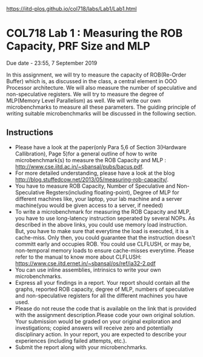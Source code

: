 https://iitd-plos.github.io/col718/labs/Lab1/Lab1.html

# COL718 Lab 1 : Measuring the ROB Capacity, PRF Size and MLP
Due date - 23:55, 7 September 2019

In this assignment, we will try to measure the capacity of ROB(Re-Order Buffer) which is, as discussed in the class, a central element in OOO Processor architecture. We will also measure the number of speculative and non-speculative registers. We will try to measure the degree of MLP(Memory Level Parallelism) as well. We will write our own microbenchmarks to measure all these parameters. The guiding principle of writing suitable microbenchmarks will be discussed in the following section.

## Instructions
- Please have a look at the paper(only Para 5,6 of Section 3(Hardware Callibration), Page 5)for a general outline of how to write microbenchmark(s) to measure the ROB Capacity and MLP : http://www.cse.iitd.ac.in/~sbansal/pubs/bacus.pdf.
- For more detailed understanding, please have a look at the blog http://blog.stuffedcow.net/2013/05/measuring-rob-capacity/.
- You have to measure ROB Capacity, Number of Speculative and Non-Speculative Regsters(including floating-point), Degree of MLP for different machines like, your laptop, your lab machine and a server machine(you would be given access to a server, if needed)
- To write a microbenchmark for measuring the ROB Capacity and MLP, you have to use long-latency instruction seperated by several NOPs. As described in the above links, you could use memory load instruction. But, you have to make sure that everytime the load is executed, it is a cache-miss. Only then, you could guarantee that the instruction doesn't committ early and occupies ROB. You could use CLFLUSH, or may be, non-temporal memory loads to ensure cache-misses everytime. Please refer to the manual to know more about CLFLUSH: https://www.cse.iitd.ernet.in/~sbansal/os/ref/ia32-2.pdf
- You can use inline assemblies, intrinsics to write your own microbenchmarks.
- Express all your findings in a report. Your report should contain all the graphs, reported ROB capacity, degree of MLP, numbers of speculative and non-speculative registers for all the different machines you have used.
- Please do not reuse the code that is available on the link that is provided with the assignment description.Please code your own original solution. Your submission would be graded on your original exploration and investigations; copied answers will receive zero and potentially disciplinary action. In your report, you are expected to describe your experiences (including failed attempts, etc.).
- Submit the report along with your microbenchmarks.
